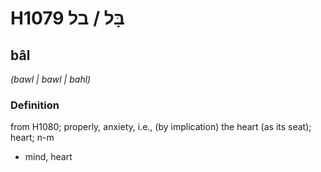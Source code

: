 # H1079 בָּל / בל

## bâl

_(bawl | bawl | bahl)_

### Definition

from H1080; properly, anxiety, i.e., (by implication) the heart (as its seat); heart; n-m

- mind, heart
